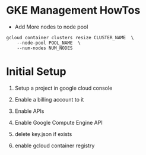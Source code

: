 # GKE Management HowTos

- Add More nodes to node pool

```
gcloud container clusters resize CLUSTER_NAME￼ \
    --node-pool POOL_NAME￼ \
    --num-nodes NUM_NODES
```

# Initial Setup

1. Setup a project in google cloud console

2. Enable a billing account to it 

3. Enable APIs 

4. Enable Google Compute Engine API

5. delete key.json if exists

6. enable gcloud container registry
